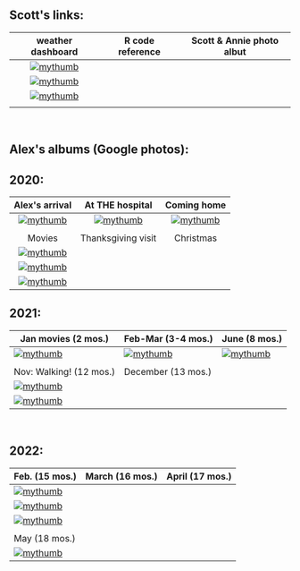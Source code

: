 <br>

## Scott's links:

| weather dashboard | R code reference | Scott & Annie photo albut|  
|:--------------:|:---------:|:--------------:|  
|[![mythumb](assets/weather%20icon.png "Weather dashboard")](docs/SRM_weather7.html)|
[![mythumb](assets/code.png "SRM code")](docs/SRM_code.html)|
[![mythumb](images/Scott%20n%20Annie%20thm.jpg "Scott & Annie 2020")](https://photos.app.goo.gl/Lyh4CcWdFuuiufuv5)|  
|   |   |   |  

<br>

## Alex's albums (Google photos):

## 2020:

| Alex's arrival |   At THE hospital    | Coming home  |
|:-----------------:|:----------------:|:------------------:|
| [![mythumb](images/introducing-alex-galen-marion_thm.jpg "Birthday")](https://photos.app.goo.gl/UsbqoToZ5JBLwnLX9) |   [![mythumb](images/hospital_thm.jpg "At the hospital")](https://photos.app.goo.gl/Msw5y5udBryZNi338)   |   [![mythumb](images/coming%20home%202%20thm.jpg "Coming home")](https://photos.app.goo.gl/KvWUrYm67uxNgAHp7) |  
|   |   |   |  
| Movies | Thanksgiving visit | Christmas |
| [![mythumb](images/movies_thm.jpg "Movies")](https://photos.app.goo.gl/4mnHxyz3WaqjsbZn9)|  
[![mythumb](images/thanskgiving%20thm.jpg "Thanksgiving")](https://photos.app.goo.gl/9DxJhFJFUpnhJAe86)|  
[![mythumb](images/christmas%20thm2.jpg "First Christmas")](https://photos.app.goo.gl/rDrpdgzfQ8Rj3SrD6)|  

## 2021:

| Jan movies (2 mos.) | Feb-Mar (3-4 mos.)| June (8 mos.) |  
|------------------|-----------------|--------------------|  
| [![mythumb](images/Jan%20movies%20thm.jpg "Movies from Jan 2021")](https://photos.app.goo.gl/Li67ZVJuo2Hgy5Gn6) |   [![mythumb](images/3-4%20mos%20thm.jpg "3-4 mos")](https://photos.app.goo.gl/snuXCZF9zKHdtegE9) |   [![mythumb](images/pre-crawling%20thm.jpg "last of the pre-crawling era")](https://photos.app.goo.gl/a3Ltsy1xZ3wZJPWH9) |   
|   |   |   |
| Nov: Walking! (12 mos.) | December (13 mos.) |   |  
|[![mythumb](images/walking%20thm.jpg "Walking!!")](https://photos.app.goo.gl/SK3Sv5So67rF2tHn7) |  
[![mythumb](images/snow_21_%20_thm.jpg "Christmas etc.")](https://photos.app.goo.gl/AV1g4iXsNHVq6JyH9) |   |  

<br>

## 2022:

| Feb. (15 mos.) | March (16 mos.) | April (17 mos.) |
|---|---|---|
| [![mythumb](images/Feb_22_thm.jpg "Feb 2022")](https://photos.app.goo.gl/CezHX9BcY8BuRn1M9) |   
[![mythumb](images/March_22_thm.jpg "March 2022")](https://photos.app.goo.gl/Qw4DHUQhB8cQ34Qp9) |  
[![mythumb](images/Apr_22_thm.jpg "April 2022")](https://photos.app.goo.gl/6VsoFErA5ABAhpYe9) |  
|   |   |   |
|May (18 mos.) |   |   |  
| [![mythumb](images/May_22_thm.jpg "May 2022")](https://photos.app.goo.gl/6VsoFErA5ABAhpYe9) |   |   |  

<br><br><br><br>
